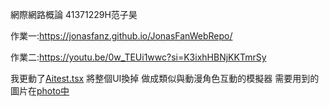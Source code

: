 網際網路概論 41371229H范子昊

作業一:https://jonasfanz.github.io/JonasFanWebRepo/

作業二:https://youtu.be/0w_TEUi1wwc?si=K3ixhHBNjKKTmrSy

我更動了[Aitest.tsx](AItest.tsx) 將整個UI換掉 做成類似與動漫角色互動的模擬器
需要用到的圖片在[photo中](./photo/)

